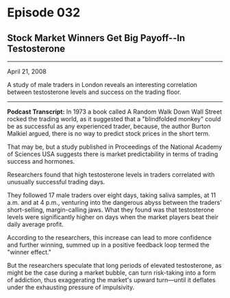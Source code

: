 # Episode 032

## Stock Market Winners Get Big Payoff--In Testosterone

---

April 21, 2008

A study of male traders in London reveals an interesting correlation between testosterone levels and success on the trading floor.

---

**Podcast Transcript:** In 1973 a book called A Random Walk Down Wall Street rocked the trading world, as it suggested that a "blindfolded monkey" could be as successful as any experienced trader, because, the author Burton Malkiel argued, there is no way to predict stock prices in the short term.

That may be, but a study published in Proceedings of the National Academy of Sciences USA suggests there is market predictability in terms of trading success and hormones.

Researchers found that high testosterone levels in traders correlated with unusually successful trading days.

They followed 17 male traders over eight days, taking saliva samples, at 11 a.m. and at 4 p.m., venturing into the dangerous abyss between the traders' short-selling, margin-calling jaws. What they found was that testosterone levels were significantly higher on days when the market players beat their daily average profit.

According to the researchers, this increase can lead to more confidence and further winning, summed up in a positive feedback loop termed the "winner effect."

But the researchers speculate that long periods of elevated testosterone, as might be the case during a market bubble, can turn risk-taking into a form of addiction, thus exaggerating the market's upward turn—until it deflates under the exhausting pressure of impulsivity.

